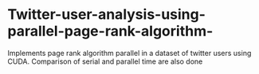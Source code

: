 # Twitter-user-analysis-using-parallel-page-rank-algorithm-
Implements page rank algorithm parallel in a dataset of twitter users using CUDA. Comparison of serial and parallel time are also done 
